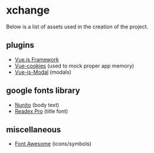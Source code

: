 # xchange

Below is a list of assets used in the creation of the project.

## plugins
- [Vue.js Framework](https://vuejs.org/)
- [Vue-cookies](https://github.com/tofandel/vue-cookies) (used to mock proper app memory)
- [Vue-js-Modal](https://github.com/euvl/vue-js-modal) (modals)

## google fonts library
- [Nunito](https://fonts.google.com/specimen/Nunito) (body text)
- [Readex Pro](https://fonts.google.com/specimen/Readex+Pro) (title font)

## miscellaneous
- [Font Awesome](https://fontawesome.com/) (icons/symbols)